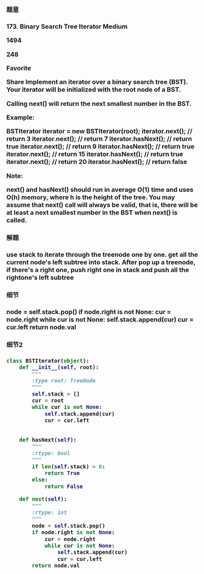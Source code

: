 <h3>题意<h3>
<p>
173. Binary Search Tree Iterator
Medium

1494

248

Favorite

Share
Implement an iterator over a binary search tree (BST). Your iterator will be initialized with the root node of a BST.

Calling next() will return the next smallest number in the BST.

 

Example:



BSTIterator iterator = new BSTIterator(root);
iterator.next();    // return 3
iterator.next();    // return 7
iterator.hasNext(); // return true
iterator.next();    // return 9
iterator.hasNext(); // return true
iterator.next();    // return 15
iterator.hasNext(); // return true
iterator.next();    // return 20
iterator.hasNext(); // return false
 

Note:

next() and hasNext() should run in average O(1) time and uses O(h) memory, where h is the height of the tree.
You may assume that next() call will always be valid, that is, there will be at least a next smallest number in the BST when next() is called.
<p>




<h3>解题<h3>
<p>use stack to iterate through the treenode one by one. get all the current node's left subtree into stack. 
After pop up a treenode, if there's a right one, push right one in stack and push all the rightone's left subtree <p>




<h3>细节<h3>
<p>
        node = self.stack.pop()
        if node.right is not None:
            cur = node.right
            while cur is not None:
                self.stack.append(cur)
                cur = cur.left
        return node.val
<p>


<h3>细节2<h3>
<p>

<p>

```python
class BSTIterator(object):
    def __init__(self, root):
        """
        :type root: TreeNode
        """
        self.stack = []
        cur = root
        while cur is not None:
            self.stack.append(cur)
            cur = cur.left
        

    def hasNext(self):
        """
        :rtype: bool
        """
        if len(self.stack) > 0:
            return True
        else:
            return False

    def next(self):
        """
        :rtype: int
        """
        node = self.stack.pop()
        if node.right is not None:
            cur = node.right
            while cur is not None:
                self.stack.append(cur)
                cur = cur.left
        return node.val

```

